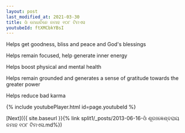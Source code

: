 ```yaml
---
layout: post
last_modified_at: 2021-03-30
title: ଓଁ ମେଧାବିନେ ନମାହ ୧୦୮ ଟିମଏସ
youtubeId: ftXMCbkYBsI
---
```

 
 
Helps get goodness, bliss and peace and God's blessings
 
Helps remain focused, help generate inner energy 
 
Helps boost physical and mental health 
 
Helps remain grounded and generates a sense of gratitude towards the greater power 
 
Helps reduce bad karma
 
 
 
 


{% include youtubePlayer.html id=page.youtubeId %}
 
[Next]({{ site.baseurl }}{% link  split1/_posts/2013-06-16-ଓଁ ଶୂରଃଜ୍ଞେଶ୍ବରାୟ ନମାହ ୧୦୮ ଟିମଏସ.md%})
 
